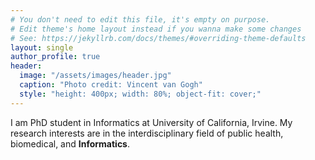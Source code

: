 ```yaml
---
# You don't need to edit this file, it's empty on purpose.
# Edit theme's home layout instead if you wanna make some changes
# See: https://jekyllrb.com/docs/themes/#overriding-theme-defaults
layout: single
author_profile: true
header:
  image: "/assets/images/header.jpg"
  caption: "Photo credit: Vincent van Gogh"
  style: "height: 400px; width: 80%; object-fit: cover;"
---
```


I am PhD student in Informatics at University of California, Irvine. My research interests are in the interdisciplinary field of public health, biomedical,
and **Informatics**.
